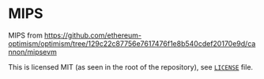 # MIPS

MIPS from https://github.com/ethereum-optimism/optimism/tree/129c22c87756e7617476f1e8b540cdef20170e9d/cannon/mipsevm

This is licensed MIT (as seen in the root of the repository), see [`LICENSE`](./LICENSE) file.

